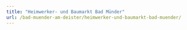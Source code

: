 ```yaml
---
title: "Heimwerker- und Baumarkt Bad Münder"
url: /bad-muender-am-deister/heimwerker-und-baumarkt-bad-muender/
---
```

